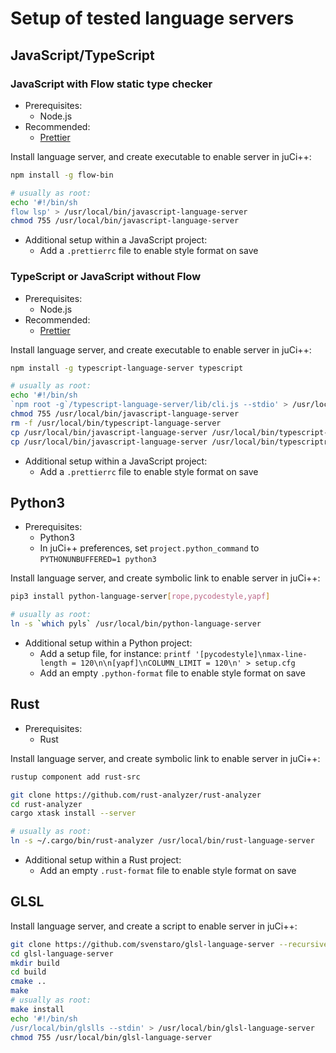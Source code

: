 # Setup of tested language servers

## JavaScript/TypeScript

### JavaScript with Flow static type checker
* Prerequisites:
    * Node.js
* Recommended:
    * [Prettier](https://github.com/prettier/prettier)

Install language server, and create executable to enable server in juCi++:
```sh
npm install -g flow-bin

# usually as root:
echo '#!/bin/sh
flow lsp' > /usr/local/bin/javascript-language-server
chmod 755 /usr/local/bin/javascript-language-server
```

* Additional setup within a JavaScript project:
    * Add a `.prettierrc` file to enable style format on save

### TypeScript or JavaScript without Flow
* Prerequisites:
    * Node.js
* Recommended:
    * [Prettier](https://github.com/prettier/prettier)

Install language server, and create executable to enable server in juCi++:
```sh
npm install -g typescript-language-server typescript

# usually as root:
echo '#!/bin/sh
`npm root -g`/typescript-language-server/lib/cli.js --stdio' > /usr/local/bin/javascript-language-server
chmod 755 /usr/local/bin/javascript-language-server
rm -f /usr/local/bin/typescript-language-server
cp /usr/local/bin/javascript-language-server /usr/local/bin/typescript-language-server
cp /usr/local/bin/javascript-language-server /usr/local/bin/typescriptreact-language-server
```

* Additional setup within a JavaScript project:
    * Add a `.prettierrc` file to enable style format on save

## Python3
* Prerequisites:
    * Python3
    * In juCi++ preferences, set `project.python_command` to `PYTHONUNBUFFERED=1 python3`

Install language server, and create symbolic link to enable server in juCi++:
```sh
pip3 install python-language-server[rope,pycodestyle,yapf]

# usually as root:
ln -s `which pyls` /usr/local/bin/python-language-server
```

* Additional setup within a Python project:
    * Add a setup file, for instance: `printf '[pycodestyle]\nmax-line-length = 120\n\n[yapf]\nCOLUMN_LIMIT = 120\n' > setup.cfg`
    * Add an empty `.python-format` file to enable style format on save

## Rust
* Prerequisites:
    * Rust
      
Install language server, and create symbolic link to enable server in juCi++:
```sh
rustup component add rust-src

git clone https://github.com/rust-analyzer/rust-analyzer
cd rust-analyzer
cargo xtask install --server

# usually as root:
ln -s ~/.cargo/bin/rust-analyzer /usr/local/bin/rust-language-server
```

* Additional setup within a Rust project:
    * Add an empty `.rust-format` file to enable style format on save

## GLSL
Install language server, and create a script to enable server in juCi++:
```sh
git clone https://github.com/svenstaro/glsl-language-server --recursive
cd glsl-language-server
mkdir build
cd build
cmake ..
make
# usually as root:
make install
echo '#!/bin/sh
/usr/local/bin/glslls --stdin' > /usr/local/bin/glsl-language-server
chmod 755 /usr/local/bin/glsl-language-server
```
